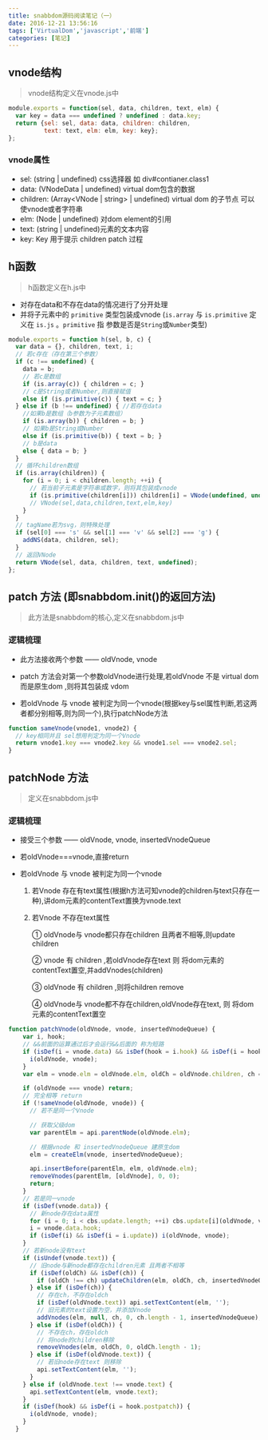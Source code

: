 ```yaml
---
title: snabbdom源码阅读笔记（一）
date: 2016-12-21 13:56:16
tags: ['VirtualDom','javascript','前端']
categories: [笔记]
---
```

## vnode结构

> vnode结构定义在vnode.js中

```js
module.exports = function(sel, data, children, text, elm) {
  var key = data === undefined ? undefined : data.key;
  return {sel: sel, data: data, children: children,
          text: text, elm: elm, key: key};
};
```

### vnode属性

- sel: (string | undefined) css选择器 如 div#contianer.class1
- data: (VNodeData | undefined) virtual dom包含的数据
- children: (Array<VNode | string> | undefined) virtual dom 的子节点 可以使vnode或者字符串
- elm: (Node | undefined) 对dom element的引用
- text: (string | undefined)元素的文本内容
- key: Key 用于提示 children patch 过程



## h函数

> h函数定义在h.js中

- 对存在data和不存在data的情况进行了分开处理
- 并将子元素中的 `primitive` 类型包装成vnode (`is.array` 与 `is.primitive` 定义在 `is.js` 。`primitive` 指 参数是否是`String`或`Number`类型)

```js
module.exports = function h(sel, b, c) {
  var data = {}, children, text, i;
  // 若c存在（存在第三个参数）
  if (c !== undefined) {
    data = b;
    // 若c是数组
    if (is.array(c)) { children = c; }
    // c是String或者Number,则直接赋值
    else if (is.primitive(c)) { text = c; }
  } else if (b !== undefined) { //若存在data
    //如果b是数组（b参数为子元素数组）
    if (is.array(b)) { children = b; }
    // 如果b是String或Number
    else if (is.primitive(b)) { text = b; }
    // b是data
    else { data = b; }
  }
  // 循环children数组
  if (is.array(children)) {
    for (i = 0; i < children.length; ++i) {
      // 若当前子元素是字符串或数字，则将其包装成vnode
      if (is.primitive(children[i])) children[i] = VNode(undefined, undefined, undefined, children[i]);
      // VNode(sel,data,children,text,elm,key)
    }
  }
  // tagName若为svg，则特殊处理
  if (sel[0] === 's' && sel[1] === 'v' && sel[2] === 'g') {
    addNS(data, children, sel);
  }
  // 返回VNode
  return VNode(sel, data, children, text, undefined);
};
```

<!--more-->

## patch 方法 (即snabbdom.init()的返回方法)

> 此方法是snabbdom的核心,定义在snabbdom.js中

### 逻辑梳理

- 此方法接收两个参数 —— oldVnode, vnode

- patch 方法会对第一个参数oldVnode进行处理,若oldVnode 不是 virtual dom 而是原生dom ,则将其包装成 vdom

- 若oldVnode 与 vnode 被判定为同一个vnode(根据key与sel属性判断,若这两者都分别相等,则为同一个),执行patchNode方法

```js
function sameVnode(vnode1, vnode2) {
  // key相同并且 sel想用判定为同一个Vnode
  return vnode1.key === vnode2.key && vnode1.sel === vnode2.sel;
}
```

## patchNode 方法

> 定义在snabbdom.js中

### 逻辑梳理

- 接受三个参数 —— oldVnode, vnode, insertedVnodeQueue

- 若oldVnode===vnode,直接return

- 若oldVnode 与 vnode 被判定为同一个vnode

    1. 若Vnode 存在有text属性(根据h方法可知vnode的children与text只存在一种),讲dom元素的contentText置换为vnode.text

    2. 若Vnode 不存在text属性

        ①  oldVnode与 vnode都只存在children 且两者不相等,则update children

        ②  vnode 有 children ,若oldVnode存在text 则 将dom元素的contentText置空,并addVnodes(children)

        ③  oldVnode 有 children ,则将children remove

        ④  oldVnode与 vnode都不存在children,oldVnode存在text, 则 将dom元素的contentText置空


```js
function patchVnode(oldVnode, vnode, insertedVnodeQueue) {
    var i, hook;
    // &&前面的运算通过后才会运行&&后面的 称为短路
    if (isDef(i = vnode.data) && isDef(hook = i.hook) && isDef(i = hook.prepatch)) {
      i(oldVnode, vnode);
    }
    var elm = vnode.elm = oldVnode.elm, oldCh = oldVnode.children, ch = vnode.children;

    if (oldVnode === vnode) return;
    // 完全相等 return
    if (!sameVnode(oldVnode, vnode)) {
      // 若不是同一个Vnode

      // 获取父级dom
      var parentElm = api.parentNode(oldVnode.elm);

      // 根据vnode 和 insertedVnodeQueue 建原生dom
      elm = createElm(vnode, insertedVnodeQueue);

      api.insertBefore(parentElm, elm, oldVnode.elm);
      removeVnodes(parentElm, [oldVnode], 0, 0);
      return;
    }
    // 若是同一vnode
    if (isDef(vnode.data)) {
      // 新node存在data属性
      for (i = 0; i < cbs.update.length; ++i) cbs.update[i](oldVnode, vnode); //分别更新class style props event
      i = vnode.data.hook;
      if (isDef(i) && isDef(i = i.update)) i(oldVnode, vnode);
    }
    // 若新node没有text
    if (isUndef(vnode.text)) {
      // 旧node与新node都存在children元素 且两者不相等
      if (isDef(oldCh) && isDef(ch)) {
        if (oldCh !== ch) updateChildren(elm, oldCh, ch, insertedVnodeQueue);//更新children
      } else if (isDef(ch)) {
        // 存在ch，不存在oldch
        if (isDef(oldVnode.text)) api.setTextContent(elm, '');
        // 旧元素的text设置为空，并添加Vnode
        addVnodes(elm, null, ch, 0, ch.length - 1, insertedVnodeQueue);
      } else if (isDef(oldCh)) {
        // 不存在ch，存在oldch
        // 将node的children移除
        removeVnodes(elm, oldCh, 0, oldCh.length - 1);
      } else if (isDef(oldVnode.text)) {
        // 若旧node存在text 则移除
        api.setTextContent(elm, '');
      }
    } else if (oldVnode.text !== vnode.text) {
      api.setTextContent(elm, vnode.text);
    }
    if (isDef(hook) && isDef(i = hook.postpatch)) {
      i(oldVnode, vnode);
    }
  }

```
